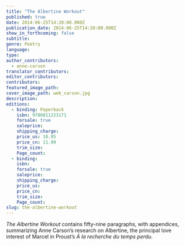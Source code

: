 ```yaml
---
title: "The Albertine Workout"
published: true
date: 2014-06-25T14:20:00.000Z
publication_date: 2014-06-25T14:20:00.000Z
show_in_forthcoming: false
subtitle:
genre: Poetry
language:
type:
author_contributors:
  - anne-carson
translator_contributors:
editor_contributors:
contributors:
featured_image_path:
cover_image_path: web_carson.jpg
description:
editions:
  - binding: Paperback
    isbn: 9780811223171
    forsale: true
    saleprice:
    shipping_charge:
    price_us: 10.95
    price_cn: 11.99
    trim_size:
    Page_count:
  - binding:
    isbn:
    forsale: true
    saleprice:
    shipping_charge:
    price_us:
    price_cn:
    trim_size:
    Page_count:
slug: the-albertine-workout
---
```


_The Albertine Workout_ contains fifty-nine paragraphs, with appendices, summarizing Anne Carson’s research on Albertine, the principal love interest of Marcel in Proust’s _Á la recherche du temps perdu._

